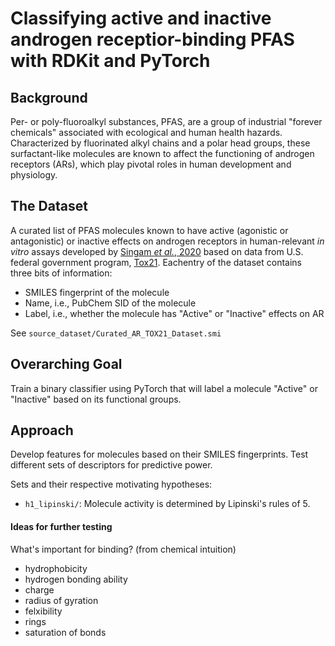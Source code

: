 # Classifying active and inactive androgen receptior-binding PFAS with RDKit and PyTorch


## Background

Per- or poly-fluoroalkyl substances, PFAS, are a group of industrial "forever chemicals" associated with ecological and human health hazards.
Characterized by fluorinated alkyl chains and a polar head groups, these surfactant-like molecules are known to affect the functioning of androgen receptors (ARs), which play pivotal roles in human development and physiology.

## The Dataset
A curated list of PFAS molecules known to have active (agonistic or antagonistic) or inactive effects on androgen receptors in human-relevant *in vitro* assays developed by [Singam *et al.*, 2020](https://doi.org/10.1016/j.envres.2020.109920) based on data from U.S. federal government program, [Tox21](https://tox21.gov/tox21-library/).
Eachentry of the dataset contains three bits of information:
* SMILES fingerprint of the molecule
* Name, i.e., PubChem SID of the molecule
* Label, i.e., whether the molecule has "Active" or "Inactive" effects on AR

See `source_dataset/Curated_AR_TOX21_Dataset.smi`

## Overarching Goal

Train a binary classifier using PyTorch that will label a molecule "Active" or "Inactive" based on its functional groups.

## Approach
Develop features for molecules based on their SMILES fingerprints. 
Test different sets of descriptors for predictive power.

Sets and their respective motivating hypotheses:
* `h1_lipinski/`: Molecule activity is determined by Lipinski's rules of 5.

#### Ideas for further testing

What's important for binding? (from chemical intuition)
 - hydrophobicity
 - hydrogen bonding ability
 - charge
 - radius of gyration
 - felxibility
 - rings
 - saturation of bonds


